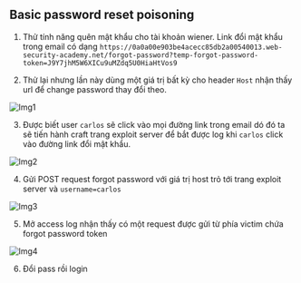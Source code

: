 ## Basic password reset poisoning

1. Thử tính năng quên mật khẩu cho tài khoản wiener. Link đổi mật khẩu trong email có dạng `https://0a0a00e903be4acecc85db2a00540013.web-security-academy.net/forgot-password?temp-forgot-password-token=J9Y7jhM5W6XICu9uMZdq5U0HiaHtVos9`

2. Thử lại nhưng lần này dùng một giá trị bất kỳ cho header `Host` nhận thấy url để change password thay đổi theo.

![Img1](\asset/../img/detect.png)

3. Được biết user `carlos` sẽ click vào mọi đường link trong email dó đó ta sẽ tiến hành craft trang exploit server để bắt được log khi `carlos` click vào đường link đổi mật khẩu.

![Img2](\asset/../img/craft_exploit_page.png)

4. Gửi POST request forgot password với giá trị host trỏ tới trang exploit server và `username=carlos`

![Img3](\asset/../img/modify_request.png)

5. Mở access log nhận thấy có một request được gửi từ phía victim chứa forgot password token

![Img4](\asset/../img/access_log.png)

6. Đổi pass rồi login